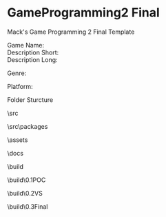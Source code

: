 # GameProgramming2 Final
Mack's Game Programming 2 Final Template

Game Name:  
Description Short:  
Description Long:

Genre:

Platform:

Folder Sturcture

\src

\src\packages

\assets

\docs

\build

\build\0.1POC

\build\0.2VS

\build\0.3Final

